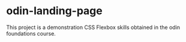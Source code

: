 # odin-landing-page

This project is a demonstration CSS Flexbox skills obtained in the odin foundations course.